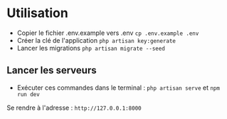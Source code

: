 # Utilisation

- Copier le fichier .env.example vers .env `cp .env.example .env `
- Créer la clé de l'application `php artisan key:generate`
- Lancer les migrations `php artisan migrate --seed`
## Lancer les serveurs

- Exécuter ces commandes dans le terminal : `php artisan serve` et `npm run dev`

Se rendre à l'adresse : `http://127.0.0.1:8000`